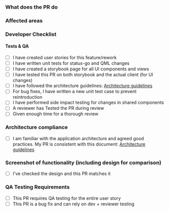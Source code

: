 ### What does the PR do

<!-- Fill in the relevant information below to help us evaluate your proposed changes. -->

### Affected areas

<!-- List the affected areas (e.g wallet, browser, etc..) -->

### Developer Checklist

#### Tests & QA
- [ ] I have created user stories for this feature/rework
- [ ] I have written unit tests for status-go and QML changes
- [ ] I have created a storybook page for all UI components and views
- [ ] I have tested this PR on both storybook and the actual client (for UI changes)
- [ ] I have followed the architecture guidelines: [Architecture guidelines](../architecture-guide.md)
- [ ] For bug fixes, I have written a new unit test case to prevent reintroduction
- [ ] I have performed side impact testing for changes in shared components
- [ ] A reviewer has Tested the PR during review
- [ ] Given enough time for a thorough review

### Architecture compliance

- [ ] I am familiar with the application architecture and agreed good practices.
My PR is consistent with this document: [Architecture guidelines](../architecture-guide.md)

### Screenshot of functionality (including design for comparison)

- [ ] I've checked the design and this PR matches it

<!-- screenshot (or gif/video) that demonstrates the functionality, specially important if it's a bug fix. -->

### QA Testing Requirements

- [ ] This PR requires QA testing for the entire user story
- [ ] This PR is a bug fix and can rely on dev + reviewer testing

<!-- Uncomment this section for status-go upgrade/dogfooding pull requests

### Impact on end user

What is the impact of these changes on the end user (before/after behaviour)

### How to test

- How should one proceed with testing this PR.
- What kind of user flows should be checked?

### Risk 

Described potential risks and worst case scenarios.

Tick **one**:
- [ ] Low risk: 2 devs MUST perform testing as specified above and attach their results as comments to this PR **before** merging.
- [ ] High risk: QA team MUST perform additional testing in the specified affected areas **before** merging.

-->
